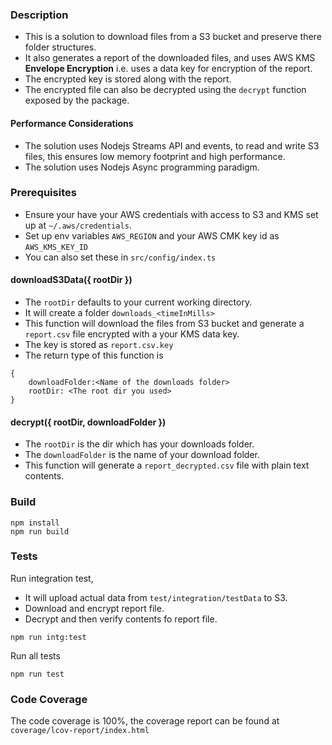### Description  

* This is a solution to download files from a S3 bucket and preserve there folder structures.  
* It also generates a report of the downloaded files, and uses AWS KMS **Envelope Encryption** i.e. uses a data key for encryption of the report.  
* The encrypted key is stored along with the report.  
* The encrypted file can also be decrypted using the `decrypt` function exposed by the package.

#### Performance Considerations
* The solution uses Nodejs Streams API and events, to read and write S3 files, this ensures low memory footprint and high performance.
* The solution uses Nodejs Async programming paradigm.

### Prerequisites
* Ensure your have your AWS credentials with access to S3 and KMS set up at `~/.aws/credentials`.
* Set up env variables `AWS_REGION` and your AWS CMK key id as `AWS_KMS_KEY_ID`
* You can also set these in `src/config/index.ts`
 
#### downloadS3Data({ rootDir })
* The `rootDir` defaults to your current working directory. 
* It will create a folder `downloads_<timeInMills>`   
* This function will download the files from S3 bucket and generate a `report.csv` file encrypted with a your KMS data key.  
* The key is stored as `report.csv.key`
* The return type of this function is 
```
{ 
    downloadFolder:<Name of the downloads folder> 
    rootDir: <The root dir you used>
}
```

#### decrypt({ rootDir, downloadFolder })
* The `rootDir` is the dir which has your downloads folder.  
* The `downloadFolder` is the name of your download folder.  
* This function will generate a `report_decrypted.csv` file with plain text contents. 

### Build
```
npm install
npm run build
```

### Tests
Run integration test, 
* It will upload actual data from `test/integration/testData` to S3.
* Download and encrypt report file.
* Decrypt and then verify contents fo report file.
```
npm run intg:test
```  

Run all tests
```
npm run test
```

### Code Coverage
The code coverage is 100%, the coverage report can be found at `coverage/lcov-report/index.html`






  




  
